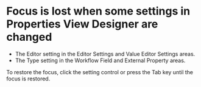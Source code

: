# Focus is lost when some settings in Properties View Designer are changed

- The Editor setting in the Editor Settings and
Value Editor Settings areas.
- The Type setting in the Workflow Field and
External Property areas.

To restore the focus, click the setting control or press the Tab key until the focus is
restored.